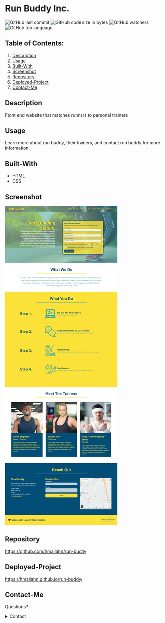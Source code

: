 # Run Buddy Inc.

![GitHub last commit](https://img.shields.io/github/last-commit/hmailahn/run-buddy)  ![GitHub code size in bytes](https://img.shields.io/github/languages/code-size/hmailahn/run-buddy)  ![GitHub watchers](https://img.shields.io/github/watchers/hmailahn/run-buddy?label=Watch&style=social)  ![GitHub top language](https://img.shields.io/github/languages/top/hmailahn/run-buddy)

## Table of Contents:
  1. [Description](#Description)
  2. [Usage](#Usage)
  3. [Built-With](#Built-With)
  4. [Screenshot](#Screenshot)
  5. [Repository](#Repository)
  6. [Deployed-Project](#Deployed-Project)
  7. [Contact-Me](#Contact-Me)

## Description
Ftont end website that matches runners to personal trainers

## Usage
Learn more about run buddy, their trainers, and contact run buddy for more information.

## Built-With
* HTML
* CSS

## Screenshot
![image](https://github.com/hmailahn/run-buddy/blob/main/screencapture-hmailahn-github-io-run-buddy-2022-05-11-13_40_14.png)

## Repository
https://github.com/hmailahn/run-buddy

## Deployed-Project
https://hmailahn.github.io/run-buddy/

## Contact-Me
Questions? 
<details>
    <summary>Contact</summary>
    mailahnheidi@gmail.com <br>
</details>

